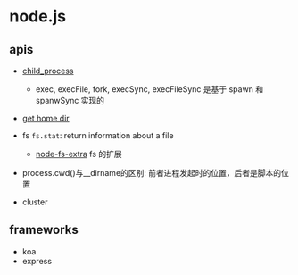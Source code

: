 # node.js

## apis

* [child_process](https://nodejs.org/api/child_process.html)
  * exec, execFile, fork, execSync, execFileSync 是基于 spawn 和 spanwSync 实现的
* [get home dir](https://nodejs.org/api/os.html#os_os_homedir)

* fs
  `fs.stat`: return information about a file
  * [node-fs-extra](https://github.com/jprichardson/node-fs-extra) fs 的扩展

* process.cwd()与__dirname的区别: 前者进程发起时的位置，后者是脚本的位置

* cluster

## frameworks

* koa
* express